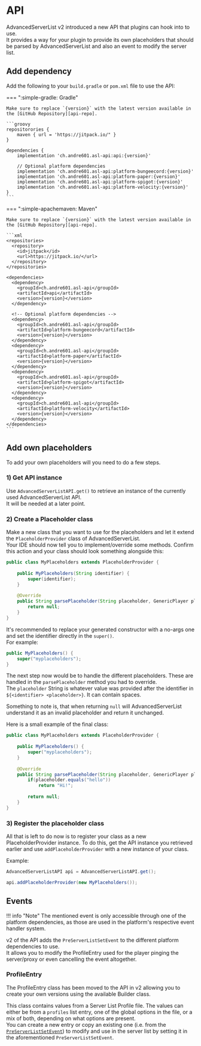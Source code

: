 # API

AdvancedServerList v2 introduced a new API that plugins can hook into to use.  
It provides a way for your plugin to provide its own placeholders that should be parsed by AdvancedServerList and also an event to modify the server list.

## Add dependency

Add the following to your `build.gradle` or `pom.xml` file to use the API:

=== ":simple-gradle: Gradle"
    
    Make sure to replace `{version}` with the latest version available in the [GitHub Repository][api-repo].
    
    ```groovy
    repositorories {
        maven { url = 'https://jitpack.io/" }
    }
    
    dependencies {
        implementation 'ch.andre601.asl-api:api:{version}'
        
        // Optional platform dependencies
        implementation 'ch.andre601.asl-api:platform-bungeecord:{version}'
        implementation 'ch.andre601.asl-api:platform-paper:{version}'
        implementation 'ch.andre601.asl-api:platform-spigot:{version}'
        implementation 'ch.andre601.asl-api:platform-velocity:{version}'
    }
    ```

=== ":simple-apachemaven: Maven"
    
    Make sure to replace `{version}` with the latest version available in the [GitHub Repository][api-repo].
    
    ```xml
    <repositories>
      <repository>
        <id>jitpack</id>
        <url>https://jitpack.io/</url>
      </repository>
    </repositories>
    
    <dependencies>
      <dependency>
        <groupId>ch.andre601.asl-api</groupId>
        <artifactId>api</artifactId>
        <version>{version}</version>
      </dependency>
      
      <!-- Optional platform dependencies -->
      <dependency>
        <groupId>ch.andre601.asl-api</groupId>
        <artifactId>platform-bungeecord</artifactId>
        <version>{version}</version>
      </dependency>
      <dependency>
        <groupId>ch.andre601.asl-api</groupId>
        <artifactId>platform-paper</artifactId>
        <version>{version}</version>
      </dependency>
      <dependency>
        <groupId>ch.andre601.asl-api</groupId>
        <artifactId>platform-spigot</artifactId>
        <version>{version}</version>
      </dependency>
      <dependency>
        <groupId>ch.andre601.asl-api</groupId>
        <artifactId>platform-velocity</artifactId>
        <version>{version}</version>
      </dependency>
    </dependencies>
    ```

[api-repo]: https://github.com/Andre601/asl-api

## Add own placeholders

To add your own placeholders will you need to do a few steps.

### 1) Get API instance

Use `AdvancedServerListAPI.get()` to retrieve an instance of the currently used AdvancedServerList API.  
It will be needed at a later point.

### 2) Create a Placeholder class

Make a new class that you want to use for the placeholders and let it extend the `PlaceholderProvider` class of AdvancedServerList.  
Your IDE should now tell you to implement/override some methods. Confirm this action and your class should look something alongside this:  
```java
public class MyPlaceholders extends PlaceholderProvider {
    
    public MyPlaceholders(String identifier) {
        super(identifier);
    }
    
    @Override
    public String parsePlaceholder(String placeholder, GenericPlayer player, GenericServer server) {
        return null;
    }
}
```

It's recommended to replace your generated constructor with a no-args one and set the identifier directly in the `super()`.  
For example:  
```java
public MyPlaceholders() {
    super("myplaceholders");
}
```

The next step now would be to handle the different placeholders. These are handled in the `parsePlaceholder` method you had to override.  
The `placeholder` String is whatever value was provided after the identifier in `${<identifier> <placeholder>}`. It can contain spaces.

Something to note is, that when returning `null` will AdvancedServerList understand it as an invalid placeholder and return it unchanged.

Here is a small example of the final class:  
```java
public class MyPlaceholders extends PlaceholderProvider {
    
    public MyPlaceholders() {
        super("myplaceholders");
    }
    
    @Override
    public String parsePlaceholder(String placeholder, GenericPlayer player, GenericServer server) {
        if(placeholder.equals("hello"))
            return "Hi!";
        
        return null;
    }
}
```

### 3) Register the placeholder class

All that is left to do now is to register your class as a new PlaceholderProvider instance. To do this, get the API instance you retrieved earlier and use `addPlaceholderProvider` with a new instance of your class.

Example:  
```java
AdvancedServerListAPI api = AdvancedServerListAPI.get();

api.addPlaceholderProvider(new MyPlaceholders());
```

## Events

!!! info "Note"
    The mentioned event is only accessible through one of the platform dependencies, as those are used in the platform's respective event handler system.

v2 of the API adds the `PreServerListSetEvent` to the different platform dependencies to use.  
It allows you to modify the ProfileEntry used for the player pinging the server/proxy or even cancelling the event altogether.

### ProfileEntry

The ProfileEntry class has been moved to the API in v2 allowing you to create your own versions using the available Builder class.

This class contains values from a Server List Profile file. The values can either be from a `profiles` list entry, one of the global options in the file, or a mix of both, depending on what options are present.  
You can create a new entry or copy an existing one (i.e. from the [`PreServerListSetEvent`](#events)) to modify and use in the server list by setting it in the aforementioned `PreServerListSetEvent`.
